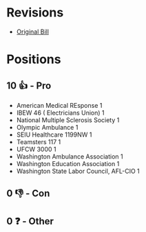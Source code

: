 # Revisions
* [Original Bill](1/)

# Positions
## 10 👍 - Pro
* American Medical REsponse 1
* IBEW 46 ( Electricians Union) 1
* National Multiple Sclerosis Society 1
* Olympic Ambulance 1
* SEIU Healthcare 1199NW 1
* Teamsters 117 1
* UFCW 3000 1
* Washington Ambulance Association 1
* Washington Education Association 1
* Washington State Labor Council, AFL-CIO 1

## 0 👎 - Con

## 0 ❓ - Other
